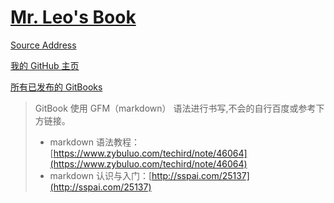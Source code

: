 # [Mr. Leo's Book](https://mrleo.gitbooks.io/books/content/)


[Source Address](https://github.com/MrLeo/books.git)

[我的 GitHub 主页](https://github.com/MrLeo)

[所有已发布的 GitBooks](https://www.gitbook.com/@mrleo)




> GitBook 使用 GFM（markdown） 语法进行书写,不会的自行百度或参考下方链接。
> - markdown 语法教程：[https://www.zybuluo.com/techird/note/46064](https://www.zybuluo.com/techird/note/46064)
> - markdown 认识与入门：[http://sspai.com/25137](http://sspai.com/25137)